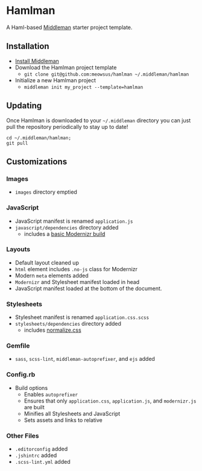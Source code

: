 # Hamlman

A Haml-based [Middleman](http://middlemanapp.com) starter project template.

## Installation

- [Install Middleman](https://middlemanapp.com/basics/install/)
- Download the Hamlman project template
    + `git clone git@github.com:meowsus/hamlman ~/.middleman/hamlman`
- Initialize a new Hamlman project
    + `middleman init my_project --template=hamlman`

## Updating

Once Hamlman is downloaded to your `~/.middleman` directory you can just pull the repository periodically to stay up to date!

```
cd ~/.middleman/hamlman;
git pull
```

## Customizations

### Images

- `images` directory emptied

### JavaScript

- JavaScript manifest is renamed `application.js`
- `javascript/dependencies` directory added
    + includes a [basic Modernizr build](http://modernizr.com/download/#-shiv-cssclasses-load)

### Layouts

- Default layout cleaned up
- `html` element includes `.no-js` class for Modernizr
- Modern `meta` elements added
- `Modernizr` and Stylesheet manifest loaded in head
- JavaScript manifest loaded at the bottom of the document.

### Stylesheets

- Stylesheet manifest is renamed `application.css.scss`
- `stylesheets/dependencies` directory added
    + includes [normalize.css](http://necolas.github.io/normalize.css/)

### Gemfile

- `sass`, `scss-lint`, `middleman-autoprefixer`, and `ejs` added

### Config.rb

- Build options
    + Enables `autoprefixer`
    + Ensures that only `application.css`, `application.js`, and `modernizr.js` are built
    + Minifies all Stylesheets and JavaScript
    + Sets assets and links to relative

### Other Files

- `.editorconfig` added
- `.jshintrc` added
- `.scss-lint.yml` added
